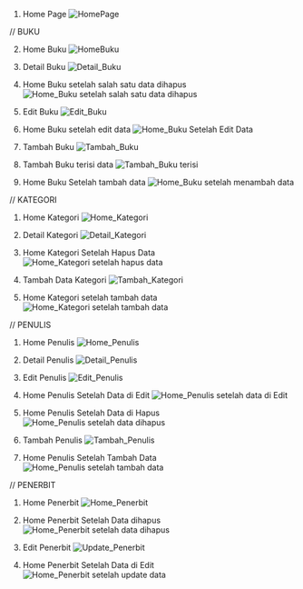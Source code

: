 

1. Home Page
   ![HomePage](https://github.com/user-attachments/assets/8e25f2a8-230f-4ed4-9cb0-328675e25829)

//  BUKU


2. Home Buku
   ![HomeBuku](https://github.com/user-attachments/assets/85915a99-ada6-48ad-b2f8-061be91c5b70)




3. Detail Buku
   ![Detail_Buku](https://github.com/user-attachments/assets/e00d344e-135d-45e1-b577-44178d71301c)




4. Home Buku setelah salah satu data dihapus
   ![Home_Buku setelah salah satu data dihapus](https://github.com/user-attachments/assets/2f88b6ff-cfb7-42be-95d8-067920b92a82)




5. Edit Buku
   ![Edit_Buku](https://github.com/user-attachments/assets/07b2c722-72f4-40a1-8609-dcc26a920333)




6. Home Buku setelah edit data
   ![Home_Buku Setelah Edit Data](https://github.com/user-attachments/assets/428b8954-dfaf-44bb-9829-a64e6bceeeed)



7. Tambah Buku
   ![Tambah_Buku](https://github.com/user-attachments/assets/444de1e3-c7a4-417a-8cec-ca2748d725d1)



8. Tambah Buku terisi data
   ![Tambah_Buku terisi](https://github.com/user-attachments/assets/bd0d9e54-89a6-49f4-a163-657158d4298c)



9. Home Buku Setelah tambah data
    ![Home_Buku setelah menambah data](https://github.com/user-attachments/assets/1ac483f4-ba5d-430a-bb21-90e1e11b2ea3)


//   KATEGORI



1. Home Kategori
  ![Home_Kategori](https://github.com/user-attachments/assets/55cf82e0-849f-4367-8a05-fca9aa5634f7)




2. Detail Kategori
   ![Detail_Kategori](https://github.com/user-attachments/assets/19cdbf6c-043b-42be-94a2-c6fbba7e4559)



3. Home Kategori Setelah Hapus Data
   ![Home_Kategori setelah hapus data](https://github.com/user-attachments/assets/9e8902cd-9a7e-4509-abb9-ff9fa68e0a0d)



4. Tambah Data Kategori
   ![Tambah_Kategori](https://github.com/user-attachments/assets/5ef8a4cc-732f-45cd-ad7a-7e3cc7798185)



5. Home Kategori setelah tambah data
   ![Home_Kategori setelah tambah data](https://github.com/user-attachments/assets/3001a45d-e912-4149-be5d-23f501522f33)


   
//   PENULIS

1. Home Penulis
   ![Home_Penulis](https://github.com/user-attachments/assets/cd7c8d2c-f33b-4259-a5f5-8443bdca587e)



2. Detail Penulis
   ![Detail_Penulis](https://github.com/user-attachments/assets/38eb18ac-88d8-48f7-a3bd-e333327ad148)



3. Edit Penulis
   ![Edit_Penulis](https://github.com/user-attachments/assets/88b3c949-13a4-48b0-937c-58ebeb9c834f)



4. Home Penulis Setelah Data di Edit
   ![Home_Penulis setelah data di Edit](https://github.com/user-attachments/assets/ada91aae-1e2e-4420-88ab-e7806aed81d2)



5. Home Penulis Setelah Data di Hapus
  ![Home_Penulis setelah data dihapus](https://github.com/user-attachments/assets/b685fd12-52a9-4203-99af-0747b3fcd5cd)



6. Tambah Penulis
   ![Tambah_Penulis](https://github.com/user-attachments/assets/cc228f46-0319-4586-9de9-dba5ec1ae5ba)



7. Home Penulis Setelah Tambah Data
   ![Home_Penulis setelah tambah data](https://github.com/user-attachments/assets/a86025b1-fe07-43ae-9bb6-d022b86f7a6e)



   
//   PENERBIT

1. Home Penerbit
   ![Home_Penerbit](https://github.com/user-attachments/assets/9a7cf3a0-9b9d-46ff-af80-301dca9df8d7)



2. Home Penerbit Setelah Data dihapus
   ![Home_Penerbit setelah data dihapus](https://github.com/user-attachments/assets/5d822321-4436-4d91-bd96-a5af7f1fb8f8)



3. Edit Penerbit
   ![Update_Penerbit](https://github.com/user-attachments/assets/edf3e073-27d1-4430-b6cd-7b741fc9663f)



4. Home Penerbit Setelah Data di Edit
   ![Home_Penerbit setelah update data](https://github.com/user-attachments/assets/8c9ce046-8d20-4f17-9283-e60814b75e7b)





